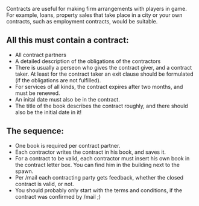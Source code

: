 Contracts are useful for making firm arrangements with players in game. For example, loans, property sales that take place in a city or your own contracts, such as employment contracts, would be suitable.

## All this must contain a contract:
- All contract partners
- A detailed description of the obligations of the contractors
- There is usually a perseon who gives the contract giver, and a contract taker. At least for the contract taker an exit clause should be formulated (if the obligations are not fulfilled).
- For services of all kinds, the contract expires after two months, and must be renewed.
- An inital date must also be in the contract.
- The title of the book describes the contract roughly, and there should also be the initial date in it!

## The sequence:
- One book is required per contract partner.
- Each contractor writes the contract in his book, and saves it.
- For a contract to be valid, each contractor must insert his own book in the contract letter box. You can find him in the building next to the spawn.
- Per /mail each contracting party gets feedback, whether the closed contract is valid, or not.
- You should probably only start with the terms and conditions, if the contract was confirmed by /mail ;)
